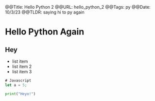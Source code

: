 @@Title: Hello Python 2
@@URL: hello_python_2
@@Tags: py
@@Date: 10/3/23
@@TLDR: saying hi to py again

# Hello Python Again

## Hey

- list item
- list item 2
- list item 3


```js
# Javascript
let a = 5;
```

```py
print("Heyo!")
```